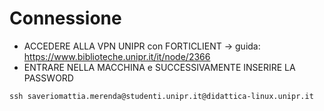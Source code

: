 # Connessione 
- ACCEDERE ALLA VPN UNIPR con FORTICLIENT -> guida: https://www.biblioteche.unipr.it/it/node/2366
- ENTRARE NELLA MACCHINA e SUCCESSIVAMENTE INSERIRE LA PASSWORD
```
ssh saveriomattia.merenda@studenti.unipr.it@didattica-linux.unipr.it
```
